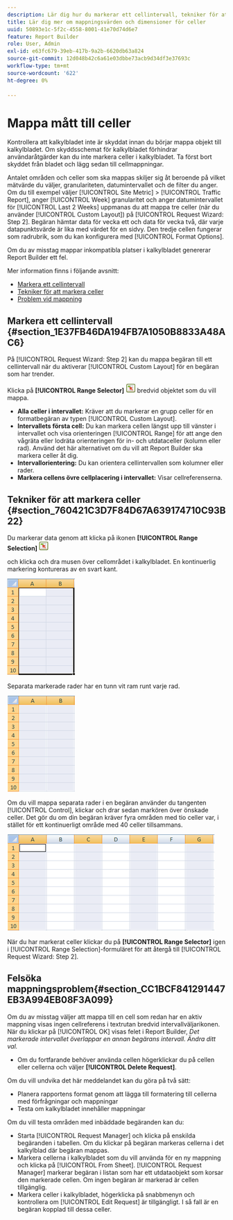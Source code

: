 ```yaml
---
description: Lär dig hur du markerar ett cellintervall, tekniker för att markera celler och felsöker mappningsproblem.
title: Lär dig mer om mappningsvärden och dimensioner för celler
uuid: 50893e1c-5f2c-4558-8001-41e70d74d6e7
feature: Report Builder
role: User, Admin
exl-id: e63fc679-39eb-417b-9a2b-6620db63a824
source-git-commit: 12d048b42c6a61e03dbbe73acb9d34df3e37693c
workflow-type: tm+mt
source-wordcount: '622'
ht-degree: 0%

---
```


# Mappa mått till celler

Kontrollera att kalkylbladet inte är skyddat innan du börjar mappa objekt till kalkylbladet. Om skyddsschemat för kalkylbladet förhindrar användaråtgärder kan du inte markera celler i kalkylbladet. Ta först bort skyddet från bladet och lägg sedan till cellmappningar.

Antalet områden och celler som ska mappas skiljer sig åt beroende på vilket mätvärde du väljer, granulariteten, datumintervallet och de filter du anger. Om du till exempel väljer [!UICONTROL Site Metric] > [!UICONTROL Traffic Report], anger [!UICONTROL Week] granularitet och anger datumintervallet för [!UICONTROL Last 2 Weeks] uppmanas du att mappa tre celler (när du använder [!UICONTROL Custom Layout]) på [!UICONTROL Request Wizard: Step 2]. Begäran hämtar data för vecka ett och data för vecka två, där varje datapunktsvärde är lika med värdet för en sidvy. Den tredje cellen fungerar som radrubrik, som du kan konfigurera med [!UICONTROL Format Options].

Om du av misstag mappar inkompatibla platser i kalkylbladet genererar Report Builder ett fel.

Mer information finns i följande avsnitt:

* [Markera ett cellintervall](/help/analyze/legacy-report-builder/layout/map-metrics-and-dimensions-to-cells.md#section_1E37FB46DA194FB7A1050B8833A48AC6)
* [Tekniker för att markera celler](/help/analyze/legacy-report-builder/layout/map-metrics-and-dimensions-to-cells.md#section_760421C3D7F84D67A639174710C93B22)
* [Problem vid mappning](/help/analyze/legacy-report-builder/layout/map-metrics-and-dimensions-to-cells.md#section_CC1BCF841291447EB3A994EB08F3A099)

## Markera ett cellintervall {#section_1E37FB46DA194FB7A1050B8833A48AC6}

På [!UICONTROL Request Wizard: Step 2] kan du mappa begäran till ett cellintervall när du aktiverar [!UICONTROL Custom Layout] för en begäran som har trender.

Klicka på **[!UICONTROL Range Selector]** ![select_cell_icon.png](assets/select_cell_icon.png) bredvid objektet som du vill mappa.

* **Alla celler i intervallet:** Kräver att du markerar en grupp celler för en formatbegäran av typen [!UICONTROL Custom Layout].
* **Intervallets första cell:** Du kan markera cellen längst upp till vänster i intervallet och visa orienteringen [!UICONTROL Range] för att ange den vågräta eller lodräta orienteringen för in- och utdataceller (kolumn eller rad). Använd det här alternativet om du vill att Report Builder ska markera celler åt dig.
* **Intervallorientering:** Du kan orientera cellintervallen som kolumner eller rader.
* **Markera cellens övre cellplacering i intervallet:** Visar cellreferenserna.

## Tekniker för att markera celler {#section_760421C3D7F84D67A639174710C93B22}

Du markerar data genom att klicka på ikonen **[!UICONTROL Range Selection]** ![select_cell_icon.png](assets/select_cell_icon.png)

och klicka och dra musen över cellområdet i kalkylbladet. En kontinuerlig markering kontureras av en svart kant.

![](assets/twenty_cells.gif)

Separata markerade rader har en tunn vit ram runt varje rad.

![](assets/twoXten_cells_highlighted.gif)

Om du vill mappa separata rader i en begäran använder du tangenten [!UICONTROL Control], klickar och drar sedan markören över önskade celler. Det gör du om din begäran kräver fyra områden med tio celler var, i stället för ett kontinuerligt område med 40 celler tillsammans.

![](assets/map4.png)

När du har markerat celler klickar du på **[!UICONTROL Range Selector]** igen i [!UICONTROL Range Selection]-formuläret för att återgå till [!UICONTROL Request Wizard: Step 2].

## Felsöka mappningsproblem{#section_CC1BCF841291447EB3A994EB08F3A099}

Om du av misstag väljer att mappa till en cell som redan har en aktiv mappning visas ingen cellreferens i textrutan bredvid intervallväljarikonen. När du klickar på [!UICONTROL OK] visas felet i Report Builder, *Det markerade intervallet överlappar en annan begärans intervall. Ändra ditt val.*

* Om du fortfarande behöver använda cellen högerklickar du på cellen eller cellerna och väljer **[!UICONTROL Delete Request]**.

Om du vill undvika det här meddelandet kan du göra på två sätt:

* Planera rapportens format genom att lägga till formatering till cellerna med förfrågningar och mappningar
* Testa om kalkylbladet innehåller mappningar

Om du vill testa områden med inbäddade begäranden kan du:

* Starta [!UICONTROL Request Manager] och klicka på enskilda begäranden i tabellen. Om du klickar på begäran markeras cellerna i det kalkylblad där begäran mappas.
* Markera cellerna i kalkylbladet som du vill använda för en ny mappning och klicka på [!UICONTROL From Sheet]. [!UICONTROL Request Manager] markerar begäran i listan som har ett utdataobjekt som korsar den markerade cellen. Om ingen begäran är markerad är cellen tillgänglig.
* Markera celler i kalkylbladet, högerklicka på snabbmenyn och kontrollera om [!UICONTROL Edit Request] är tillgängligt. I så fall är en begäran kopplad till dessa celler.
